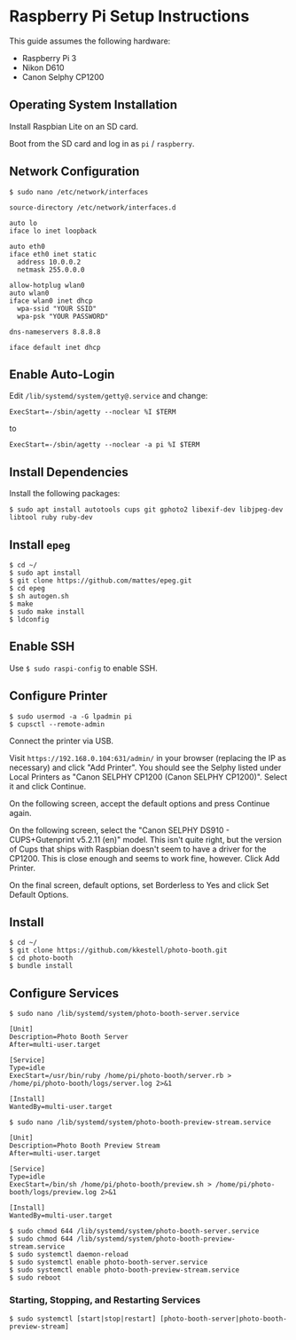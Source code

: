 # Raspberry Pi Setup Instructions

This guide assumes the following hardware:

* Raspberry Pi 3
* Nikon D610
* Canon Selphy CP1200

## Operating System Installation

Install Raspbian Lite on an SD card.

Boot from the SD card and log in as `pi` / `raspberry`.

## Network Configuration

```
$ sudo nano /etc/network/interfaces
```

```
source-directory /etc/network/interfaces.d

auto lo
iface lo inet loopback

auto eth0
iface eth0 inet static
  address 10.0.0.2
  netmask 255.0.0.0

allow-hotplug wlan0
auto wlan0
iface wlan0 inet dhcp
  wpa-ssid "YOUR SSID"
  wpa-psk "YOUR PASSWORD"

dns-nameservers 8.8.8.8

iface default inet dhcp
```

## Enable Auto-Login

Edit `/lib/systemd/system/getty@.service` and change:

```
ExecStart=-/sbin/agetty --noclear %I $TERM
```

to

```
ExecStart=-/sbin/agetty --noclear -a pi %I $TERM
```

## Install Dependencies

Install the following packages:

```
$ sudo apt install autotools cups git gphoto2 libexif-dev libjpeg-dev libtool ruby ruby-dev
```

## Install `epeg`

```
$ cd ~/
$ sudo apt install
$ git clone https://github.com/mattes/epeg.git
$ cd epeg
$ sh autogen.sh
$ make
$ sudo make install
$ ldconfig
```

## Enable SSH

Use `$ sudo raspi-config` to enable SSH.

## Configure Printer

```
$ sudo usermod -a -G lpadmin pi
$ cupsctl --remote-admin
```

Connect the printer via USB.

Visit `https://192.168.0.104:631/admin/` in your browser (replacing the IP as necessary) and click "Add Printer". You should see the Selphy listed under Local Printers as "Canon SELPHY CP1200 (Canon SELPHY CP1200)". Select it and click Continue.

On the following screen, accept the default options and press Continue again.

On the following screen, select the "Canon SELPHY DS910 - CUPS+Gutenprint v5.2.11 (en)" model. This isn't quite right, but the version of Cups that ships with Raspbian doesn't seem to have a driver for the CP1200. This is close enough and seems to work fine, however. Click Add Printer.

On the final screen, default options, set Borderless to Yes and click Set Default Options.

## Install

```
$ cd ~/
$ git clone https://github.com/kkestell/photo-booth.git
$ cd photo-booth
$ bundle install
```

## Configure Services

```
$ sudo nano /lib/systemd/system/photo-booth-server.service
```

```
[Unit]
Description=Photo Booth Server
After=multi-user.target

[Service]
Type=idle
ExecStart=/usr/bin/ruby /home/pi/photo-booth/server.rb > /home/pi/photo-booth/logs/server.log 2>&1

[Install]
WantedBy=multi-user.target
```

```
$ sudo nano /lib/systemd/system/photo-booth-preview-stream.service
```

```
[Unit]
Description=Photo Booth Preview Stream
After=multi-user.target

[Service]
Type=idle
ExecStart=/bin/sh /home/pi/photo-booth/preview.sh > /home/pi/photo-booth/logs/preview.log 2>&1

[Install]
WantedBy=multi-user.target
```

```
$ sudo chmod 644 /lib/systemd/system/photo-booth-server.service
$ sudo chmod 644 /lib/systemd/system/photo-booth-preview-stream.service
$ sudo systemctl daemon-reload
$ sudo systemctl enable photo-booth-server.service
$ sudo systemctl enable photo-booth-preview-stream.service
$ sudo reboot
```

### Starting, Stopping, and Restarting Services

```
$ sudo systemctl [start|stop|restart] [photo-booth-server|photo-booth-preview-stream]
```